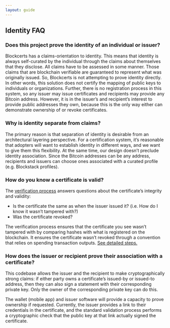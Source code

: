 ```yaml
---
layout: guide
---
```


## Identity FAQ

### Does this project prove the identity of an individual or issuer?

Blockcerts has a claims-orientation to identity. This means that identity is always self-curated by the individual through the claims about themselves that they disclose.  All claims have to be assessed in some manner. Those claims that are blockchain verifiable are guaranteed to represent what was originally issued. So, Blockcerts is not attempting to prove identity directly. In other words, this solution does not certify the mapping of public keys to individuals or organizations. Further, there is no registration process in this system, so any issuer may issue certificates and recipients may provide any Bitcoin address. However, it is in the issuer’s and recipient’s interest to provide public addresses they own, because this is the only way either can demonstrate ownership of or revoke certificates.



### Why is identity separate from claims?

The primary reason is that separation of identity is desirable from an architectural layering perspective. For a certification system, it’s reasonable that adopters will want to establish identity in different ways, and we want to give them this flexibility. At the same time, our design doesn’t preclude identity association. Since the Bitcoin addresses can be any address, recipients and issuers can choose ones associated with a curated profile (e.g. Blockstack profiles).

### How do you know a certificate is valid?

The [verification process](verification-process.html) answers questions about the certificate’s integrity and validity:

*   Is the certificate the same as when the issuer issued it? (i.e. How do I know it wasn’t tampered with?)
*   Was the certificate revoked?

The verification process ensures that the certificate you see wasn’t tampered with by comparing hashes with what is registered on the blockchain. It ensures the certificate wasn’t revoked through a convention that relies on spending transaction outputs. [See detailed steps.](verification-process.html)

### How does the issuer or recipient prove their association with a certificate?

This codebase allows the issuer and the recipient to make cryptographically strong claims: if either party owns a certificate’s issued-by or issued-to address, then they can also sign a statement with their corresponding private key. Only the owner of the corresponding private key can do this.

The wallet (mobile app) and issuer software will provide a capacity to prove ownership if requested. Currently, the issuer provides a link to their credentials in the certificate, and the standard validation process performs a cryptographic check that the public key at that link actually signed the certificate.
